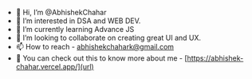 - 👋 Hi, I’m @AbhishekChahar
- 👀 I’m interested in DSA and WEB DEV.
- 🌱 I’m currently learning Advance JS
- 💞️ I’m looking to collaborate on creating great UI and UX.
- 📫 How to reach - abhishekchahark@gmail.com
- 👀 You can check out this to know more about me - [https://abhishek-chahar.vercel.app/](url) 


<!---
AbhishekChahar/AbhishekChahar is a ✨ special ✨ repository because its `README.md` (this file) appears on your GitHub profile.
You can click the Preview link to take a look at your changes.
--->
